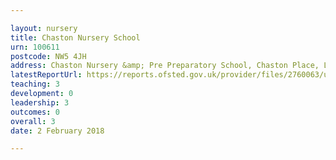 ```yaml
---

layout: nursery
title: Chaston Nursery School
urn: 100611
postcode: NW5 4JH
address: Chaston Nursery &amp; Pre Preparatory School, Chaston Place, London, NW5 4JH
latestReportUrl: https://reports.ofsted.gov.uk/provider/files/2760063/urn/100611.pdf
teaching: 3
development: 0
leadership: 3
outcomes: 0
overall: 3
date: 2 February 2018

---
```

